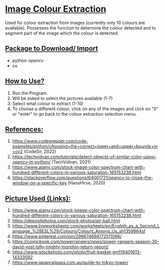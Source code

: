 # <u> Image Colour Extraction </u>
Used for colour extraction from images 
(currently only 10 colours are available). 
Possesses the function to determine the 
colour detected and to segment part of 
the image which the colour is detected.

## <u> Package to Download/ Import </u>
- python-opencv
- os

## <u> How to Use? </u>
1. Run the Program.
2. Will be asked to select the pictures available (1-7)
3. Select what colour to extract (1-10)
4. To choose a different colour, click on any of the images and click on "0" or "enter" to go back to the colour extraction selection menu.

## <u> References: </u>
1. https://www.codegrepper.com/code-examples/python/choosing+the+correct+lower+and+upper+bounds+in+cv2 (CodeSir, 2022)
2. https://techvidvan.com/tutorials/detect-objects-of-similar-color-using-opencv-in-python/ (TechVidvan, 2021)
3. https://www.alamy.com/stock-image-color-spectrum-chart-with-hundred-different-colors-in-various-saturation-165153238.html
4. https://stackoverflow.com/questions/64061721/opencv-to-close-the-window-on-a-specific-key (HansHirse, 2020)

## <u> Picture Used (Links): </u>
1. https://www.alamy.com/stock-image-color-spectrum-chart-with-hundred-different-colors-in-various-saturation-165153238.html
2. https://depositphotos.com/stock-photos/air-ball.html
3. https://www.liveworksheets.com/worksheets/en/English_as_a_Second_Language_%28ESL%29/Colours/Colours_Among_Us_sh1359964sf
4. https://www.pinterest.com/pin/296674694172511086/
5. https://comicbook.com/powerrangers/news/power-rangers-season-30-david-yost-billy-mighty-morphin-return-report/
6. https://www.istockphoto.com/photo/fruit-basket-gm119401613-14333592
7. https://www.japanrailpass.com.au/guide-to-tokyo-tower/
